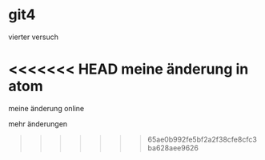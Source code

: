 # git4
vierter versuch

<<<<<<< HEAD
meine änderung in atom
=======
meine änderung online

mehr änderungen
>>>>>>> 65ae0b992fe5bf2a2f38cfe8cfc3ba628aee9626
